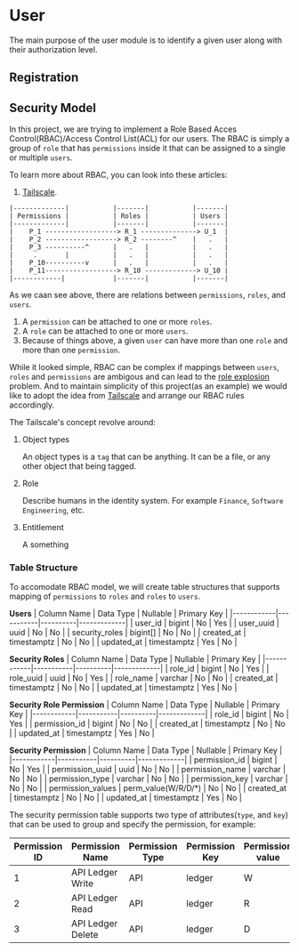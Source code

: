 # User

The main purpose of the user module is to identify a given user along with their authorization level.

## Registration

## Security Model

In this project, we are trying to implement a Role Based Acces Control(RBAC)/Access Control List(ACL) for our users. The RBAC is simply a group of `role` that has `permissions` inside it that can be assigned to a single or multiple `users`.

To learn more about RBAC, you can look into these articles:

1. [Tailscale](https://tailscale.com/blog/rbac-like-it-was-meant-to-be).

```
|-------------|           |-------|           |-------|
| Permissions |           | Roles |           | Users |
|-------------|           |-------|           |-------|
|    P_1 ------------------> R_1 --------------> U_1  |
|    P_2 ------------------> R_2 --------^    |   .   |
|    P_3 ----------^      |   .   |           |   .   |
|     .       |           |   .   |           |   .   |
|    P_10----------v      |   .   |           |   .   |
|    P_11------------------> R_10 -------------> U_10 |
|------------|            |-------|           |-------|
```

As we caan see above, there are relations between `permissions`, `roles`, and `users`.

1. A `permission` can be attached to one or more `roles`.
1. A `role` can be attached to one or more `users`.
1. Because of things above, a given `user` can have more than one `role` and more than one `permission`.

While it looked simple, RBAC can be complex if mappings between `users`, `roles` and `permissions` are ambigous and can lead to the [role explosion](https://permify.co/post/role-explosion/) problem. And to maintain simplicity of this project(as an example) we would like to adopt the idea from [Tailscale](https://tailscale.com/blog/rbac-like-it-was-meant-to-be) and arrange our RBAC rules accordingly.

The Tailscale's concept revolve around:

1. Object types

	An object types is a `tag` that can be anything. It can be a file, or any other object that being tagged.

1. Role

	Describe humans in the identity system. For example `Finance`, `Software Engineering`, etc.

1. Entitlement

	A something

### Table Structure

To accomodate RBAC model, we will create table structures that supports mapping of `permissions` to `roles` and `roles` to `users`.

**Users**
| Column Name | Data Type | Nullable | Primary Key |
|------------|-----------|----------|-------------|
| user_id | bigint | No | Yes |
| user_uuid | uuid | No | No |
| security_roles | bigint[] | No | No |
| created_at | timestamptz | No | No |
| updated_at | timestamptz | Yes | No |

**Security Roles**
| Column Name | Data Type | Nullable | Primary Key |
|------------|-----------|----------|-------------|
| role_id | bigint | No | Yes |
| role_uuid | uuid | No | Yes |
| role_name | varchar | No | No |
| created_at | timestamptz | No | No |
| updated_at | timestamptz | Yes | No |

**Security Role Permission**
| Column Name | Data Type | Nullable | Primary Key |
|------------|-----------|----------|-------------|
| role_id | bigint | No | Yes |
| permission_id | bigint | No | No |
| created_at | timestamptz | No | No |
| updated_at | timestamptz | Yes | No |

**Security Permission**
| Column Name | Data Type | Nullable | Primary Key |
|------------|-----------|----------|-------------|
| permission_id | bigint | No | Yes |
| permission_uuid | uuid | No | No |
| permission_name | varchar | No | No |
| permission_type | varchar | No | No |
| permission_key | varchar | No | No |
| permission_values | perm_value(W/R/D/*) | No | No |
| created_at | timestamptz | No | No |
| updated_at | timestamptz | Yes | No |

The security permission table supports two type of attributes(`type`, and `key`) that can be used to group and specify the permission, for example:

| Permission ID | Permission Name | Permission Type | Permission Key | Permission value |
|-|-|-|-|-|
| 1 | API Ledger Write | API | ledger | W |
| 2 | API Ledger Read | API | ledger | R |
| 3 | API Ledger Delete | API | ledger | D |